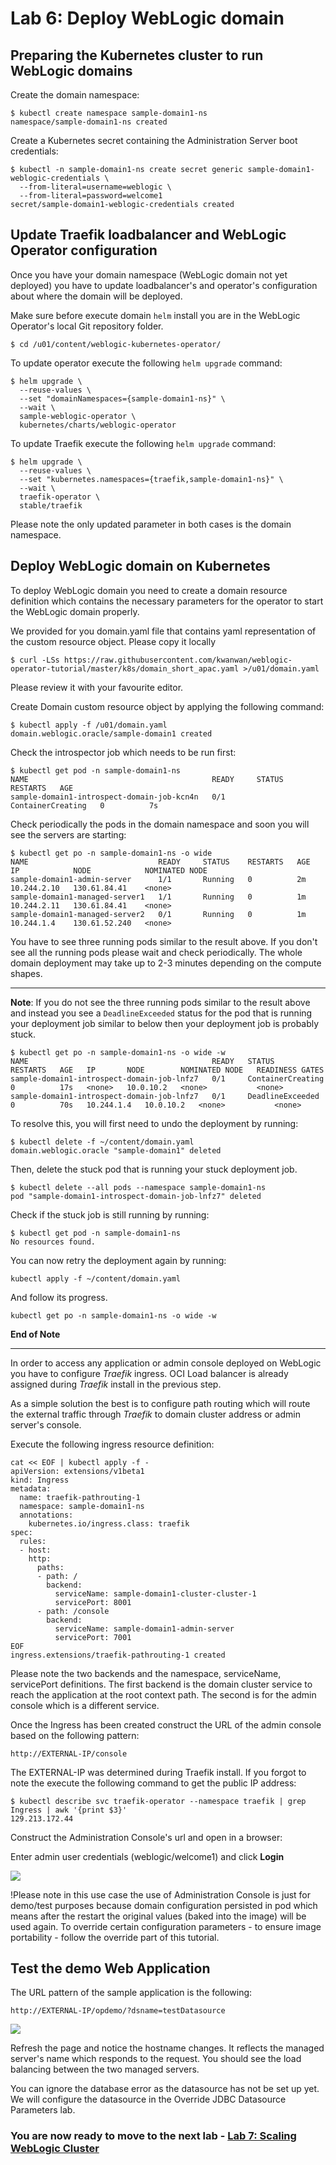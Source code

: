 # Lab 6: Deploy WebLogic domain  #

## Preparing the Kubernetes cluster to run WebLogic domains ##

Create the domain namespace:
```
$ kubectl create namespace sample-domain1-ns
namespace/sample-domain1-ns created
```
Create a Kubernetes secret containing the Administration Server boot credentials:
```
$ kubectl -n sample-domain1-ns create secret generic sample-domain1-weblogic-credentials \
  --from-literal=username=weblogic \
  --from-literal=password=welcome1
secret/sample-domain1-weblogic-credentials created
```

## Update Traefik loadbalancer and WebLogic Operator configuration ##

Once you have your domain namespace (WebLogic domain not yet deployed) you have to update loadbalancer's and operator's configuration about where the domain will be deployed.

Make sure before execute domain `helm` install you are in the WebLogic Operator's local Git repository folder.
```
$ cd /u01/content/weblogic-kubernetes-operator/
```
To update operator execute the following `helm upgrade` command:
```
$ helm upgrade \
  --reuse-values \
  --set "domainNamespaces={sample-domain1-ns}" \
  --wait \
  sample-weblogic-operator \
  kubernetes/charts/weblogic-operator
```

To update Traefik execute the following `helm upgrade` command:
```
$ helm upgrade \
  --reuse-values \
  --set "kubernetes.namespaces={traefik,sample-domain1-ns}" \
  --wait \
  traefik-operator \
  stable/traefik
```
Please note the only updated parameter in both cases is the domain namespace.

## Deploy WebLogic domain on Kubernetes ##

To deploy WebLogic domain you need to create a domain resource definition which contains the necessary parameters for the operator to start the WebLogic domain properly.

We provided for you domain.yaml file that contains yaml representation of the custom resource object. Please copy it locally
```
$ curl -LSs https://raw.githubusercontent.com/kwanwan/weblogic-operator-tutorial/master/k8s/domain_short_apac.yaml >/u01/domain.yaml
```
Please review it with your favourite editor.

Create Domain custom resource object by applying the following command:
```
$ kubectl apply -f /u01/domain.yaml
domain.weblogic.oracle/sample-domain1 created
```
Check the introspector job which needs to be run first:
```
$ kubectl get pod -n sample-domain1-ns
NAME                                         READY     STATUS              RESTARTS   AGE
sample-domain1-introspect-domain-job-kcn4n   0/1       ContainerCreating   0          7s
```
Check periodically the pods in the domain namespace and soon you will see the servers are starting:
```
$ kubectl get po -n sample-domain1-ns -o wide
NAME                             READY     STATUS    RESTARTS   AGE       IP            NODE            NOMINATED NODE
sample-domain1-admin-server      1/1       Running   0          2m        10.244.2.10   130.61.84.41    <none>
sample-domain1-managed-server1   1/1       Running   0          1m        10.244.2.11   130.61.84.41    <none>
sample-domain1-managed-server2   0/1       Running   0          1m        10.244.1.4    130.61.52.240   <none>
```
You have to see three running pods similar to the result above. If you don't see all the running pods please wait and check periodically. The whole domain deployment may take up to 2-3 minutes depending on the compute shapes.


---

**Note**: If you do not see the three running pods similar to the result above and instead you see a `DeadlineExceeded` status for the pod that is running your deployment job similar to below then your deployment job is probably stuck.

```
$ kubectl get po -n sample-domain1-ns -o wide -w
NAME                                         READY   STATUS              RESTARTS   AGE   IP       NODE        NOMINATED NODE   READINESS GATES
sample-domain1-introspect-domain-job-lnfz7   0/1     ContainerCreating   0          17s   <none>   10.0.10.2   <none>           <none>
sample-domain1-introspect-domain-job-lnfz7   0/1     DeadlineExceeded    0          70s   10.244.1.4   10.0.10.2   <none>           <none>
```

To resolve this, you will first need to undo the deployment by running:

```
$ kubectl delete -f ~/content/domain.yaml
domain.weblogic.oracle "sample-domain1" deleted
```
Then, delete the stuck pod that is running your stuck deployment job.  

```
$ kubectl delete --all pods --namespace sample-domain1-ns
pod "sample-domain1-introspect-domain-job-lnfz7" deleted
```

Check if the stuck job is still running by running:

```
$ kubectl get pod -n sample-domain1-ns
No resources found.
```

You can now retry the deployment again by running:

```
kubectl apply -f ~/content/domain.yaml
```

And follow its progress.

```
kubectl get po -n sample-domain1-ns -o wide -w
```

**End of Note**

---


In order to access any application or admin console deployed on WebLogic you have to configure *Traefik* ingress. OCI Load balancer is already assigned during *Traefik* install in the previous step.

As a simple solution the best is to configure path routing which will route the external traffic through *Traefik* to domain cluster address or admin server's console.

Execute the following ingress resource definition:
```
cat << EOF | kubectl apply -f -
apiVersion: extensions/v1beta1
kind: Ingress
metadata:
  name: traefik-pathrouting-1
  namespace: sample-domain1-ns
  annotations:
    kubernetes.io/ingress.class: traefik
spec:
  rules:
  - host:
    http:
      paths:
      - path: /
        backend:
          serviceName: sample-domain1-cluster-cluster-1
          servicePort: 8001
      - path: /console
        backend:
          serviceName: sample-domain1-admin-server
          servicePort: 7001          
EOF
ingress.extensions/traefik-pathrouting-1 created
```


Please note the two backends and the namespace, serviceName, servicePort definitions. The first backend is the domain cluster service to reach the application at the root context path. The second is for the admin console which is a different service.

Once the Ingress has been created construct the URL of the admin console based on the following pattern:

`http://EXTERNAL-IP/console`

The EXTERNAL-IP was determined during Traefik install. If you forgot to note the execute the following command to get the public IP address:
```
$ kubectl describe svc traefik-operator --namespace traefik | grep Ingress | awk '{print $3}'
129.213.172.44
```
Construct the Administration Console's url and open in a browser:

Enter admin user credentials (weblogic/welcome1) and click **Login**

![](images/deploy.domain/weblogic.console.login.png)

!Please note in this use case the use of Administration Console is just for demo/test purposes because domain configuration persisted in pod which means after the restart the original values (baked into the image) will be used again. To override certain configuration parameters - to ensure image portability - follow the override part of this tutorial.

## Test the demo Web Application ##

The URL pattern of the sample application is the following:

`http://EXTERNAL-IP/opdemo/?dsname=testDatasource`

![](images/deploy.domain/webapp.png)

Refresh the page and notice the hostname changes. It reflects the managed server's name which responds to the request. You should see the load balancing between the two managed servers.

You can ignore the database error as the datasource has not be set up yet. We will configure the datasource in the Override JDBC Datasource Parameters lab.


### You are now ready to move to the next lab - [Lab 7: Scaling WebLogic Cluster](scale.weblogic.md) ###
